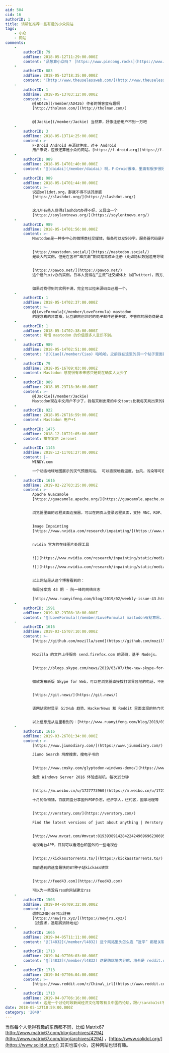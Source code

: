 ```yaml
---
aid: 504
cid: 16
authorID: 1
title: 请帮忙推荐一些有趣的小众网站
tags:
    - 小众
    - 网站
comments:
    -
        authorID: 79
        addTime: 2018-05-12T11:29:00.000Z
        content: '品葱算小众吗？ [https://www.pincong.rocks](https://www.pincong.rocks)'
    -
        authorID: 883
        addTime: 2018-05-12T18:35:00.000Z
        content: '[http://www.theuselessweb.com/](http://www.theuselessweb.com/)'
    -
        authorID: 1
        addTime: 2018-05-13T03:12:00.000Z
        content: >-
            @[AD426](/member/AD426) 作者的博客蛮有趣啊
            [http://tholman.com/](http://tholman.com/)


            @[Jackie](/member/Jackie) 当然算，好像注册用户不到一万吧
    -
        authorID: 3
        addTime: 2018-05-13T14:25:00.000Z
        content: >-
            F-Droid Android 开源软件库，对于 Android
            用户来说，应该还算是小众的网站。[https://f-droid.org](https://f-droid.org)
    -
        authorID: 989
        addTime: 2018-05-14T01:40:00.000Z
        content: '@[daidai](/member/daidai) 啊，F-Droid很棒，里面有很多很好用的小工具，自由软件，没有广告。'
    -
        authorID: 989
        addTime: 2018-05-14T01:44:00.000Z
        content: >-
            说起solidot.org，那就不得不谈其原版
            [https://slashdot.org/](https://slashdot.org/)


            这几年有些人觉得slashdot办得不好，又冒出一个
            [https://soylentnews.org/](https://soylentnews.org/)
    -
        authorID: 989
        addTime: 2018-05-14T01:56:00.000Z
        content: >-
            Mastodon是一种多中心的微博类社交媒体，每条可以发500字。服务器代码是开源的，没有统一的机构运营，任何人都可以架设实例。不同实例的用户可以互动，就像不同的电子邮件服务之间可以互发邮件一样。登基大典过后，中文用户已经比较多了。


            [https://mastodon.social/](https://mastodon.social/)
            是最大的实例，但是在各种“难民潮”期间常常停止注册（比如隐私数据滥用导致的Facebook难民潮，登基导致的新浪微博难民潮）


            [https://pawoo.net/](https://pawoo.net/)
            这个是Pixiv办的实例。日本人觉得在“主流”社交媒体上（如Twitter），西方人总要用西方的政治正确来审判他们（“儿童色情”），日本人很不高兴，就搞了一堆Mastodon实例，pawoo是其中一个。（还和mastodon.social等实例在一定程度上互相屏蔽，这个现象非常有趣）


            如果对找得到的实例不满，完全可以拉来源码自己搭一个。
    -
        authorID: 1
        addTime: 2018-05-14T02:37:00.000Z
        content: >-
            @[LoveFormula](/member/LoveFormula) mastodon
            的理念真的非常棒，比互联网创世时的电子邮件还要开放。不管你的服务商是谁，只要你遵守协议就可以互通消息，这点像电子邮件，想想易信、微信、米聊……之间可以随意通信的场景，就知道电子邮件和mastodon有多么棒了。除此之外，mastodon还能迁移全部的数据和关系链，还能跨站关注，还是开源的，给用户最大的自由。
    -
        authorID: 1
        addTime: 2018-05-14T02:38:00.000Z
        content: 可惜 mastodon 的价值很多人意识不到。
    -
        authorID: 989
        addTime: 2018-05-14T02:51:00.000Z
        content: '@[Ciao](/member/Ciao) 哈哈哈，之前我在这里的另一个帖子里面推荐mastodon，他们都没有一点反应'
    -
        authorID: 79
        addTime: 2018-05-16T09:03:00.000Z
        content: Mastodon 感觉很有未来感只是现在确实人太少了
    -
        authorID: 989
        addTime: 2018-05-23T18:36:00.000Z
        content: >-
            @[Jackie](/member/Jackie)
            Mastodon现在中文用户不少了，我每天刷出来的中文toots比我每天刷出来的新浪微博要多一些。
    -
        authorID: 922
        addTime: 2018-05-26T16:59:00.000Z
        content: Mastodon 用户+1
    -
        authorID: 1475
        addTime: 2018-12-10T21:05:00.000Z
        content: 推荐零网 zeronet
    -
        authorID: 1145
        addTime: 2018-12-11T01:27:00.000Z
        content: |-
            WINDY.com

            一个动态地球地图展示的天气预报网站， 可以直观地看温度，台风，污染等可视化数据， 而且预报也非常准确， 值得一看
    -
        authorID: 1616
        addTime: 2019-02-22T03:25:00.000Z
        content: >-
            Apache Guacamole
            [https://guacamole.apache.org/](https://guacamole.apache.org/)


            浏览器里面的远程桌面连接器，可以在网页上登录远程桌面，支持 VNC、RDP、SSH。


            Image Inpainting
            [https://www.nvidia.com/research/inpainting/](https://www.nvidia.com/research/inpainting/)


            nvidia 官方的在线图片处理工具


            ![](https://www.nvidia.com/research/inpainting/static/media/header_1.fa124956.gif)  

            ![](https://www.nvidia.com/research/inpainting/static/media/header_2.d49f2d8d.gif)


            以上网站是从这个博客看到的：  

            每周分享第 43 期 - 阮一峰的网络日志  

            [http://www.ruanyifeng.com/blog/2019/02/weekly-issue-43.html](https://www.ruanyifeng.com/blog/2019/02/weekly-issue-43.html)
    -
        authorID: 1591
        addTime: 2019-02-23T08:18:00.000Z
        content: '@[LoveFormula](/member/LoveFormula) mastodon有點意思，聯邦制的開源twitter'
    -
        authorID: 1616
        addTime: 2019-03-15T07:10:00.000Z
        content: >-
            [https://github.com/mozilla/send](https://github.com/mozilla/send)


            Mozilla 的文件上传服务 send.firefox.com 的源码，基于 Nodejs。


            [https://blogs.skype.com/news/2019/03/07/the-new-skype-for-web-is-here/](https://blogs.skype.com/news/2019/03/07/the-new-skype-for-web-is-here/)


            微软发布新版 Skype for Web，可以在浏览器直接拨打世界各地的电话，不用安装应用程序。


            [https://git.news/](https://git.news/)


            该网站实时显示 GitHub 趋势、HackerNews 和 Reddit 里面出现的热门代码仓库。


            以上信息是从这里看到的：[http://www.ruanyifeng.com/blog/2019/03/weekly-issue-47.html](https://www.ruanyifeng.com/blog/2019/03/weekly-issue-47.html)
    -
        authorID: 1616
        addTime: 2019-03-26T01:34:00.000Z
        content: >-
            [https://www.jiumodiary.com/](https://www.jiumodiary.com/)  

            Jiumo Search 鸠摩搜索，搜电子书的


            [https://www.cmsky.com/glyptodon-windwos-demo/](https://www.cmsky.com/glyptodon-windwos-demo/)  

            免费 Windows Server 2016 体验虚拟机，每次15分钟


            [https://m.weibo.cn/u/1727773960](https://m.weibo.cn/u/1727773960)  

            十月的杂物铺，百度网盘分享国外PDF杂志，经济学人，纽约客，国家地理等


            [https://verstory.com/](https://verstory.com/)  

            Find the latest versions of just about anything | Verstory


            [http://www.mvcat.com/#mvcat:8193938914284224249696962386957674932376888624747588949324](http://www.mvcat.com/#mvcat:8193938914284224249696962386957674932376888624747588949324)  

            电视电台APP，目前可以看港台和国外的一些电视台


            [https://kickasstorrents.to/](https://kickasstorrents.to/)  

            目前遇到的速度最快的BT种子站kickass转世


            [https://feed43.com](https://feed43.com)  

            可以为一些没有rss的网站建立rss
    -
        authorID: 1503
        addTime: 2019-04-05T09:32:00.000Z
        content: |-
            還剩12個小時可以註冊  
            [https://newjrs.xyz/](https://newjrs.xyz/)  
            （按要求，過期將消除地址）
    -
        authorID: 1665
        addTime: 2019-04-05T11:11:00.000Z
        content: '@[l4832](/member/l4832) 这个网站里头怎么连 “近平” 都是关键字？难道不是建在墙外的吗？'
    -
        authorID: 1713
        addTime: 2019-04-07T06:03:00.000Z
        content: '@[l4832](/member/l4832) 这是防区墙内分舵，墙外是 reddit.com/r/China\_irl'
    -
        authorID: 1713
        addTime: 2019-04-07T06:04:00.000Z
        content: >-
            [https://www.reddit.com/r/China\_irl](https://www.reddit.com/r/China_irl)
    -
        authorID: 1713
        addTime: 2019-04-07T06:16:00.000Z
        content: 这是一个讨论时政新闻经济文化等等有关中国的论坛，跟r/saraba1st不对付
date: 2018-05-12T10:59:00.000Z
category: '2049'
---
```


当然每个人觉得有趣的东西都不同，比如 Matrix67 [http://www.matrix67.com/blog/archives/4294](http://www.matrix67.com/blog/archives/4294) ，[https://www.solidot.org/](https://www.solidot.org/) 其实也蛮小众，这种网站也很有趣。
